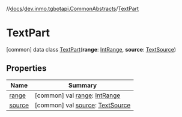 //[docs](../../../index.md)/[dev.inmo.tgbotapi.CommonAbstracts](../index.md)/[TextPart](index.md)



# TextPart  
 [common] data class [TextPart](index.md)(**range**: [IntRange](https://kotlinlang.org/api/latest/jvm/stdlib/kotlin.ranges/-int-range/index.html), **source**: [TextSource](../-text-source/index.md))   


## Properties  
  
|  Name |  Summary | 
|---|---|
| <a name="dev.inmo.tgbotapi.CommonAbstracts/TextPart/range/#/PointingToDeclaration/"></a>[range](range.md)| <a name="dev.inmo.tgbotapi.CommonAbstracts/TextPart/range/#/PointingToDeclaration/"></a> [common] val [range](range.md): [IntRange](https://kotlinlang.org/api/latest/jvm/stdlib/kotlin.ranges/-int-range/index.html)   <br>|
| <a name="dev.inmo.tgbotapi.CommonAbstracts/TextPart/source/#/PointingToDeclaration/"></a>[source](source.md)| <a name="dev.inmo.tgbotapi.CommonAbstracts/TextPart/source/#/PointingToDeclaration/"></a> [common] val [source](source.md): [TextSource](../-text-source/index.md)   <br>|

